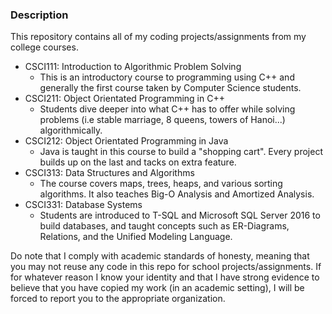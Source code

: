 ### Description
This repository contains all of my coding projects/assignments from my college courses. 
* CSCI111: Introduction to Algorithmic Problem Solving
    * This is an introductory course to programming using C++ and generally the first course taken by Computer Science students.
* CSCI211: Object Orientated Programming in C++
    * Students dive deeper into what C++ has to offer while solving problems (i.e stable marriage, 8 queens, towers of Hanoi...) algorithmically. 
* CSCI212: Object Orientated Programming in Java
    * Java is taught in this course to build a "shopping cart". Every project builds up on the last and tacks on extra feature.
* CSCI313: Data Structures and Algorithms
    * The course covers maps, trees, heaps, and various sorting algorithms. It also teaches Big-O Analysis and Amortized Analysis.
* CSCI331: Database Systems
    * Students are introduced to T-SQL and Microsoft SQL Server 2016 to build databases, and taught concepts such as ER-Diagrams, Relations, and the Unified Modeling Language.
    
Do note that I comply with academic standards of honesty, meaning that you may not reuse any code in this repo for school projects/assignments. If for whatever reason I know your identity and that I have strong evidence to believe that you have copied my work (in an academic setting), I will be forced to report you to the appropriate organization.

